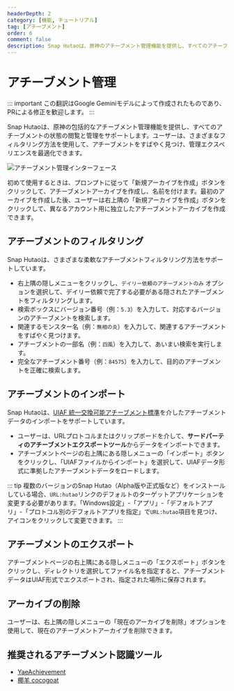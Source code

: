 ```yaml
---
headerDepth: 2
category: [機能, チュートリアル]
tag: [アチーブメント]
order: 6
comment: false
description: Snap Hutaoは、原神のアチーブメント管理機能を提供し、すべてのアチーブメントの状態の閲覧と管理をサポートし、強力なフィルターシステムで特定のアチーブメントを簡単に検索できます。
---
```


# アチーブメント管理

::: important
この翻訳はGoogle Geminiモデルによって作成されたものであり、PRによる修正を歓迎します。
:::

Snap Hutaoは、原神の包括的なアチーブメント管理機能を提供し、すべてのアチーブメントの状態の閲覧と管理をサポートします。ユーザーは、さまざまなフィルタリング方法を使用して、アチーブメントをすばやく見つけ、管理エクスペリエンスを最適化できます。

<!-- more -->

![アチーブメント管理インターフェース](https://img.alicdn.com/imgextra/i1/1797064093/O1CN01fApvim1g6e0xyGQvS_!!1797064093.png_.webp)

初めて使用するときは、プロンプトに従って「新規アーカイブを作成」ボタンをクリックして、アチーブメントアーカイブを作成し、名前を付けます。最初のアーカイブを作成した後、ユーザーは右上隅の「新規アーカイブを作成」ボタンをクリックして、異なるアカウント用に独立したアチーブメントアーカイブを作成できます。

## アチーブメントのフィルタリング

Snap Hutaoは、さまざまな柔軟なアチーブメントフィルタリング方法をサポートしています。

- 右上隅の隠しメニューをクリックし、`デイリー依頼のアチーブメントのみ` オプションを選択して、デイリー依頼で完了する必要がある隠されたアチーブメントをフィルタリングします。
- 検索ボックスにバージョン番号（例：`5.3`）を入力して、対応するバージョンのアチーブメントを検索します。
- 関連するモンスター名（例：`無相の炎`）を入力して、関連するアチーブメントをすばやく見つけます。
- アチーブメントの一部名（例：`四風`）を入力して、あいまい検索を実行します。
- 完全なアチーブメント番号（例：`84575`）を入力して、目的のアチーブメントを正確に検索します。

## アチーブメントのインポート <Badge text="UIAF" type="info" />

Snap Hutaoは、[UIAF 統一交換可能アチーブメント標準](https://uigf.org/zh/standards/uiaf.html)を介したアチーブメントデータのインポートをサポートしています。

- ユーザーは、URLプロトコルまたはクリップボードを介して、**サードパーティのアチーブメントエクスポートツール**からデータをインポートできます。
- アチーブメントページの右上隅にある隠しメニューの「インポート」ボタンをクリックし、「UIAFファイルからインポート」を選択して、UIAFデータ形式に準拠したアチーブメントデータをロードします。

::: tip
複数のバージョンのSnap Hutao（Alpha版や正式版など）をインストールしている場合、`URL:hutao`リンクのデフォルトのターゲットアプリケーションを変更する必要があります。「Windows設定」-「アプリ」-「デフォルトアプリ」-「プロトコル別のデフォルトアプリを指定」で`URL:hutao`項目を見つけ、アイコンをクリックして変更できます。
:::

## アチーブメントのエクスポート <Badge text="UIAF" type="info" />

アチーブメントページの右上隅にある隠しメニューの「エクスポート」ボタンをクリックし、ディレクトリを選択してファイル名を指定すると、アチーブメントデータはUIAF形式でエクスポートされ、指定された場所に保存されます。

## アーカイブの削除

ユーザーは、右上隅の隠しメニューの「現在のアーカイブを削除」オプションを使用して、現在のアチーブメントアーカイブを削除できます。

## 推奨されるアチーブメント認識ツール

- [YaeAchievement](https://github.com/HolographicHat/YaeAchievement) <Badge text="ワンクリックでアチーブメントをエクスポート" type="tip" />
- [椰羊 cocogoat](https://cocogoat.work/) <Badge text="アチーブメント攻略" type="tip" />
